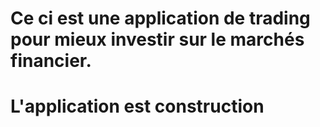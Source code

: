 # Ce ci est une application de trading pour mieux investir sur le marchés financier.
# L'application est construction
